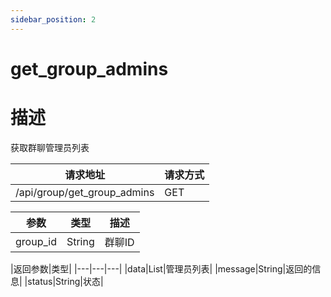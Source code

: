 ```yaml
---
sidebar_position: 2
---
```

# get_group_admins
# 描述
获取群聊管理员列表




| 请求地址 | 请求方式 |
| --- | --- |
| /api/group/get_group_admins | GET |


|参数|类型|描述|
|---|---|---|
|group_id|String|群聊ID|


|返回参数|类型|
|---|---|---|
|data|List|管理员列表|
|message|String|返回的信息|
|status|String|状态|
